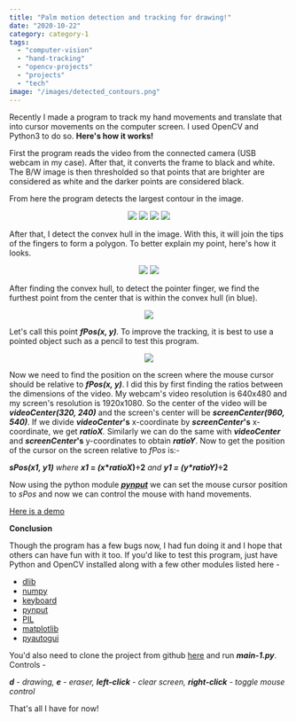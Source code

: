 ```yaml
---
title: "Palm motion detection and tracking for drawing!"
date: "2020-10-22"
category: category-1
tags: 
  - "computer-vision"
  - "hand-tracking"
  - "opencv-projects"
  - "projects"
  - "tech"
image: "/images/detected_contours.png"
---
```


Recently I made a program to track my hand movements and translate that into cursor movements on the computer screen. I used OpenCV and Python3 to do so. **Here's how it works!**

First the program reads the video from the connected camera (USB webcam in my case). After that, it converts the frame to black and white. The B/W image is then thresholded so that points that are brighter are considered as white and the darker points are considered black.

From here the program detects the largest contour in the image.

<p align="center">
<img src='/images/2020/10/hand-1.jpg'>
    
<img src='/images/2020/10/gray-1.png'>
    
<img src='/images/2020/10/canny-1.png'>

<img src='/images/2020/10/detected_contours-1.png'>
</p>

After that, I detect the convex hull in the image. With this, it will join the tips of the fingers to form a polygon. To better explain my point, here's how it looks.

<p align="center">
<img src='/images/2020/10/output-0.png'>

<img src='/images/2020/10/output-1.png'>
</p>

After finding the convex hull, to detect the pointer finger, we find the furthest point from the center that is within the convex hull (in blue).

<p align="center">
<img src='/images/2020/10/output-2.png'>
</p>

Let's call this point **_fPos(x, y)_**. To improve the tracking, it is best to use a pointed object such as a pencil to test this program.

<p align="center">
<img src='/images/2020/10/output-3.png'>
</p>

Now we need to find the position on the screen where the mouse cursor should be relative to **_fPos(x, y)_**. I did this by first finding the ratios between the dimensions of the video. My webcam's video resolution is 640x480 and my screen's resolution is 1920x1080. So the center of the video will be _**videoCenter(320, 240)**_ and the screen's center will be _**screenCenter(960, 540)**_. If we divide **_videoCenter_'s** x-coordinate by **_screenCenter_'s** x-coordinate, we get _**ratioX**._ Similarly we can do the same with _**videoCenter**_ and **_screenCenter_'s** y-coordinates to obtain _**ratioY**_. Now to get the position of the cursor on the screen relative to _fPos_ is:-

_**sPos(x1, y1)** where_ **_x1_ = _(x_\*_ratioX_)÷2** _and_ **_y1 \= (y\*ratioY)_÷2**

Now using the python module **[_pynput_](https://pypi.org/project/pynput/)** we can set the mouse cursor position to _sPos_ and now we can control the mouse with hand movements.

[Here is a demo](https://youtu.be/AOcOx\_yZM98)

**Conclusion**

Though the program has a few bugs now, I had fun doing it and I hope that others can have fun with it too. If you'd like to test this program, just have Python and OpenCV installed along with a few other modules listed here -

- [dlib](https://pypi.org/project/dlib/)
- [numpy](https://pypi.org/project/numpy/)
- [keyboard](https://pypi.org/project/keyboard/)
- [pynput](https://pypi.org/project/pynput/)
- [PIL](https://pypi.org/project/Pillow/)
- [matplotlib](https://pypi.org/project/matplotlib/)
- [pyautogui](https://pypi.org/project/PyAutoGUI/)

You'd also need to clone the project from github [here](https://github.com/Aryanaut/handtracking) and run _**main-1.py**_. Controls -

_**d** - drawing, **e** - eraser, **left-click** - clear screen, **right-click** - toggle mouse control_

That's all I have for now!
